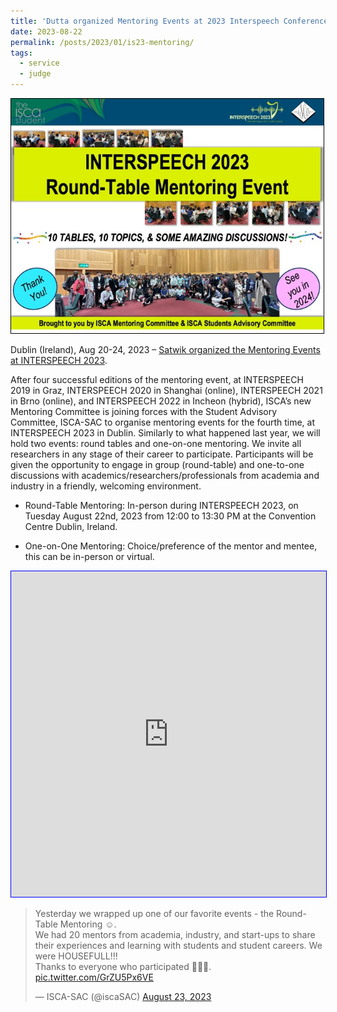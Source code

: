 ```yaml
---
title: 'Dutta organized Mentoring Events at 2023 Interspeech Conference in Dublin'
date: 2023-08-22
permalink: /posts/2023/01/is23-mentoring/
tags:
  - service
  - judge
---
```


<img src='/images/2023-08-22-is23-mentoring.jpeg' style="border:1px solid black;" width="500">

Dublin (Ireland), Aug 20-24, 2023 – [Satwik organized the Mentoring Events at INTERSPEECH 2023](https://interspeech2023.org/students/#toggle-id-2:~:text=Students-,9th%20Doctoral%20Consortium%20%40%20INTERSPEECH%202023,Mentoring%20Events%20at%20INTERSPEECH%202023,-An%20initiative%20of). 

After four successful editions of the mentoring event, at INTERSPEECH 2019 in Graz, INTERSPEECH 2020 in Shanghai (online), INTERSPEECH 2021 in Brno (online), and INTERSPEECH 2022 in Incheon (hybrid), ISCA’s new Mentoring Committee is joining forces with the Student Advisory Committee, ISCA-SAC to organise mentoring events for the fourth time, at INTERSPEECH 2023 in Dublin. Similarly to what happened last year, we will hold two events: round tables and one-on-one mentoring. We invite all researchers in any stage of their career to participate. Participants will be given the opportunity to engage in group (round-table) and one-to-one discussions with academics/researchers/professionals from academia and industry in a friendly, welcoming environment.

* Round-Table Mentoring: In-person during INTERSPEECH 2023, on Tuesday August 22nd, 2023 from 12:00 to 13:30 PM at the Convention Centre Dublin, Ireland.

* One-on-One Mentoring: Choice/preference of the mentor and mentee, this can be in-person or virtual.

<iframe src="https://www.linkedin.com/embed/feed/update/urn:li:share:7100156304031117312" height="521" width="504" frameborder="0" allowfullscreen="" title="Embedded post" style="border:1px blue solid;"></iframe>

<blockquote class="twitter-tweet"><p lang="en" dir="ltr">Yesterday we wrapped up one of our favorite events - the Round-Table Mentoring ☺️.<br>We had 20 mentors from academia, industry, and start-ups to share their experiences and learning with students and student careers. We were HOUSEFULL!!!<br>Thanks to everyone who participated 👏👏👏. <a href="https://t.co/GrZU5Px6VE">pic.twitter.com/GrZU5Px6VE</a></p>&mdash; ISCA-SAC (@iscaSAC) <a href="https://twitter.com/iscaSAC/status/1694389889381380389?ref_src=twsrc%5Etfw">August 23, 2023</a></blockquote> <script async src="https://platform.twitter.com/widgets.js" charset="utf-8"></script>
